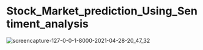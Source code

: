 # Stock_Market_prediction_Using_Sentiment_analysis

![screencapture-127-0-0-1-8000-2021-04-28-20_47_32](https://user-images.githubusercontent.com/66727538/128470873-173a3a02-a044-44ef-b130-352f23978426.png)
